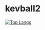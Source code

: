 # kevball2




[![Top Langs](https://github-readme-stats.vercel.app/api/top-langs/?username=kevball2&layout=compact)](https://github.com/anuraghazra/github-readme-stats)

